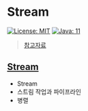 # Stream

[![License: MIT](https://img.shields.io/badge/License-MIT-yellow.svg)](https://opensource.org/licenses/MIT) [![Java: 11](https://img.shields.io/badge/Java-11-brightgreen)](https://docs.oracle.com/en/java/javase/11/books.html)

> [참고자료](https://docs.oracle.com/en/java/javase/11/docs/api/java.base/java/util/stream/package-summary.html)

## [Stream](./01_Stream.md)

- Stream
- 스트림 작업과 파이프라인
- 병렬

